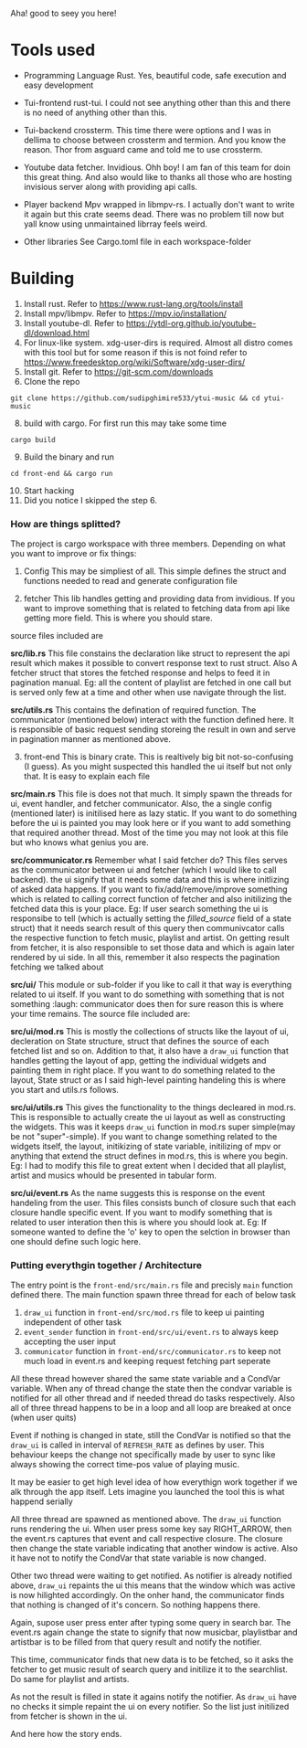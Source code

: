 Aha! good to seey you here!


# Tools used

* Programming Language
Rust. Yes, beautiful code, safe execution and easy development

* Tui-frontend
rust-tui. I could not see anything other than this and there is no need of anything other than this.

* Tui-backend
crossterm. This time there were options and I was in dellima to choose between crossterm and termion. And you know the
reason. Thor from asguard came and told me to use crossterm.

* Youtube data fetcher.
Invidious. Ohh boy! I am fan of this team for doin this great thing. And also would like to thanks all those who are hosting
invisious server along with providing api calls.

* Player backend
Mpv wrapped in libmpv-rs. I actually don't want to write it again but this crate seems dead. There was no problem till now but yall know
using unmaintained librray feels weird.

* Other libraries
See Cargo.toml file in each workspace-folder

# Building
1. Install rust. Refer to https://www.rust-lang.org/tools/install
2. Install mpv/libmpv. Refer to https://mpv.io/installation/
3. Install youtube-dl. Refer to https://ytdl-org.github.io/youtube-dl/download.html
4. For linux-like system. xdg-user-dirs is required. Almost all distro comes with this tool but for some reason if this is not foind refer to https://www.freedesktop.org/wiki/Software/xdg-user-dirs/
5. Install git. Refer to https://git-scm.com/downloads
7. Clone the repo
```
git clone https://github.com/sudipghimire533/ytui-music && cd ytui-music
```
8. build with cargo. For first run this may take some time
```
cargo build
```
9. Build the binary and run
```
cd front-end && cargo run
```
10. Start hacking
11. Did you notice I skipped the step 6.


### How are things splitted?
The project is cargo workspace with three members. Depending on what you want to improve or fix things:

1) Config
This may be simpliest of all. This simple defines the struct and functions needed to read and generate configuration file

2) fetcher
This lib handles getting and providing data from invidious. If you want to improve something that is related to fetching data from api like getting more field. This is where you should stare.

source files included are

**src/lib.rs**
This file constains the declaration like struct to represent the api result which makes it possible to convert response text to rust struct. Also A fetcher struct that stores the fetched response and helps to feed it in pagination manual. Eg: all the content of playlist are fetched in one call but is served only few at a time and other when use navigate through the list.

**src/utils.rs**
This contains the defination of required function. The communicator (mentioned below) interact with the function defined here. It is responsible of basic request sending storeing the result in own and serve in pagination manner as mentioned above.


3) front-end
This is binary crate. This is realtively big bit not-so-confusing (I guess). As you might suspected this handled the ui itself but not only that. It is easy to explain each file

**src/main.rs**
This file is does not that much. It simply spawn the threads for ui, event handler, and fetcher communicator. Also, the a single config (mentioned later) is initilised here as lazy static. If you want to do something before the ui is painted you may look here or if you want to add something that required another thread. Most of the time you may not look at this file but who knows what genius you are.

**src/communicator.rs**
Remember what I said fetcher do? This files serves as the communicator between ui and fetcher (which I would like to call backend). the ui signify that it needs some data and this is where initlizing of asked data happens. If you want to fix/add/remove/improve something which is related to calling correct function of fetcher and also initilizing the fetched data this is your place. Eg: If user search something the ui is responsibe to tell (which is actually setting the _filled_source_ field of a state struct) that it needs search result of this query then communivcator calls the respective function to fetch music, playlist and artist. On getting result from fetcher, it is also responsible to set those data and which is again later rendered by ui side. In all this, remember it also respects the pagination fetching we talked about

**src/ui/**
This module or sub-folder if you like to call it that way is everything related to ui itself. If you want to do something with something that is not something :laugh: communicator does then for sure reason this is where your time remains. The source file included are:

**src/ui/mod.rs**
This is mostly the collections of structs like the layout of ui, decleration on State structure, struct that defines the source of each fetched list and so on. Addition to that, it also have a `draw_ui` function that handles getting the layout of app, getting the individual widgets and painting them in right place. If you want to do something related to the layout, State struct or as I said high-level painting handeling this is where you start and utils.rs follows.

**src/ui/utils.rs**
This gives the functionality to the things decleared in mod.rs. This is responsible to actually create the ui layout as well as constructing the widgets. This was it keeps `draw_ui` function in mod.rs super simple(may be not "super"-simple). If you want to change something related to the widgets itself, the layout, initikizing of state variable, initilizing of mpv or anything that extend the struct defines in mod.rs, this is where you begin. Eg: I had to modify this file to great extent when I decided that all playlist, artist and musics whould be presented in tabular form.

**src/ui/event.rs**
As the name suggests this is response on the event handeling from the user. This files consists bunch of closure such that each closure handle specific event. If you want to modify something that is related to user interation then this is where you should look at. Eg: If someone wanted to define the 'o' key to open the selction in browser than one should define such logic here.

### Putting everythgin together / Architecture
The entry point is the `front-end/src/main.rs` file and precisly `main`  function defined there. The main function spawn three thread for each of below task
1) `draw_ui` function in `front-end/src/mod.rs` file to keep ui painting independent of other task
2) `event_sender` function in `front-end/src/ui/event.rs` to always keep accepting the user input
3) `communicator` function in `front-end/src/communicator.rs` to keep not much load in event.rs and keeping request fetching part seperate

All these thread however shared the same state variable and a CondVar variable. When any of thread change the state then the condvar variable is notified for all other thread and if needed thread do tasks respectively. Also all of three thread happens to be in a loop and all loop are breaked at once (when user quits)

Event if nothing is changed in state, still the CondVar is notified so that the `draw_ui` is called in interval of `REFRESH_RATE` as defines by user. This behaviour keeps the change not specifically made by user to sync like always showing the correct time-pos value of playing music.

It may be easier to get high level idea of how everythign work together if we alk through the app itself. Lets imagine you launched the tool this is what happend serially

All three thread are spawned as mentioned above. The `draw_ui` function runs rendering the ui.
When user press some key say RIGHT_ARROW, then the event.rs captures that event and call respective closure. The closure then change the state variable indicating that another window is active. Also it have not to notify the CondVar that state variable is now changed.

Other two thread were waiting to get notified. As notifier is already notified above, `draw_ui` repaints the ui this means that the window which was active is now hilighted accordingly.
On the onher hand, the communicator finds that nothing is changed of it's concern. So nothing happens there.

Again, supose user press enter after typing some query in search bar. The event.rs again change the state to signify that now musicbar, playlistbar and artistbar is to be filled from that query result and notify the notifier.

This time, communicator finds that new data is to be fetched, so it asks the fetcher to get music result of search query and initilize it to the searchlist. Do same for playlist and artists.

As not the result is filled in state it agains notify the notifier. As `draw_ui` have no checks it simple repaint the ui on every notifier. So the list just initilized from fetcher is shown in the ui.

And here how the story ends.
